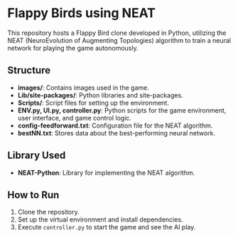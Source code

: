 # Flappy Birds using NEAT

This repository hosts a Flappy Bird clone developed in Python, utilizing the NEAT (NeuroEvolution of Augmenting Topologies) algorithm to train a neural network for playing the game autonomously.

## Structure

- **images/**: Contains images used in the game.
- **Lib/site-packages/**: Python libraries and site-packages.
- **Scripts/**: Script files for setting up the environment.
- **ENV.py, UI.py, controller.py**: Python scripts for the game environment, user interface, and game control logic.
- **config-feedforward.txt**: Configuration file for the NEAT algorithm.
- **bestNN.txt**: Stores data about the best-performing neural network.

## Library Used
- **NEAT-Python**: Library for implementing the NEAT algorithm.

## How to Run

1. Clone the repository.
2. Set up the virtual environment and install dependencies.
3. Execute `controller.py` to start the game and see the AI play.

